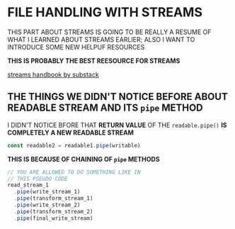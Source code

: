 # FILE HANDLING WITH STREAMS

THIS PART ABOUT STREAMS IS GOING TO BE REALLY A RESUME OF WHAT I LEARNED ABOUT STREAMS EARLIER; ALSO I WANT TO INTRODUCE SOME NEW HELPUF RESOURCES

**THIS IS PROBABLY THE BEST REESOURCE FOR STREAMS**

[streams handbook by substack](https://github.com/substack/stream-handbook)

## THE THINGS WE DIDN'T NOTICE BEFORE ABOUT READABLE STREAM AND ITS `pipe` METHOD

I DIDN'T NOTICE BFORE THAT **RETURN VALUE** OF THE `readable.pipe()` **IS COMPLETELY A NEW READABLE STREAM** 

```js
const readable2 = readable1.pipe(writable)
```

**THIS IS BECAUSE OF CHAINING OF `pipe` METHODS**

```js
// YOU ARE ALLOWED TO DO SOMETHING LIKE IN
// THIS PSEUDO CODE
read_stream_1
  .pipe(write_stream_1)
  .pipe(transform_stream_1)
  .pipe(write_stream_2)
  .pipe(transform_stream_2)
  .pipe(final_write_stream)
```

